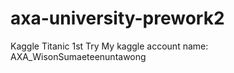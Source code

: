 # axa-university-prework2
Kaggle Titanic 1st Try 
My kaggle account name: AXA_WisonSumaeteenuntawong
